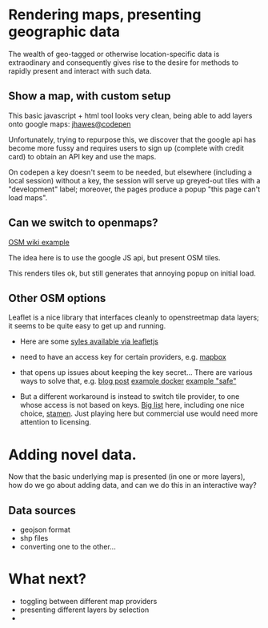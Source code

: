 # Rendering maps, presenting geographic data

The wealth of geo-tagged or otherwise location-specific data is extraodinary and consequently gives rise to the desire for methods to rapidly present and interact with such data.

## Show a map, with custom setup

This basic javascript + html tool looks very clean, being able to add layers onto google maps: [jhawes@codepen](https://codepen.io/jhawes/pen/ujdgK)

Unfortunately, trying to repurpose this, we discover that the google api has become more fussy and requires users to sign up (complete with credit card) to obtain an API key and use the maps.

On codepen a key doesn't seem to be needed, but elsewhere (including a local
session) without a key, the session will serve up greyed-out tiles with a "development" label; moreover, the pages produce a popup "this page can't load maps". 

## Can we switch to openmaps?

[OSM wiki example](https://wiki.openstreetmap.org/wiki/Google_Maps_Example)

The idea here is to use the google JS api, but present OSM tiles.

This renders tiles ok, but still generates that annoying popup on initial load.

## Other OSM options

Leaflet is a nice library that interfaces cleanly to openstreetmap data layers;
it seems to be quite easy to get up and running.

* Here are some [syles available via leafletjs](http://leaflet-extras.github.io/leaflet-providers/preview/)

* need to have an access key for certain providers, e.g. [mapbox](www.mapbox.com)
* that opens up issues about keeping the key secret... There are various ways to solve that, e.g. 
  [blog post](https://blog.alexellis.io/swarm-secrets-in-action/)
  [example docker](https://github.com/docker-library/ghost/issues/125#issuecomment-401516088)
  [example "safe"](https://github.com/StackExchange/blackbox)

* But a different workaround is instead to switch tile provider, to one whose access is not based on keys. [Big list](https://wiki.openstreetmap.org/wiki/Tiles#Servers) here, including one nice choice, [stamen](maps.stamen.com/).  Just playing here but commercial use would need more attention to licensing. 



# Adding novel data.

Now that the basic underlying map is presented (in one or more layers), how do we go about adding data, and can we do this in an interactive way? 


## Data sources

* geojson format
* shp files
* converting one to the other...


# What next?

* toggling between different map providers
* presenting different layers by selection
* 






